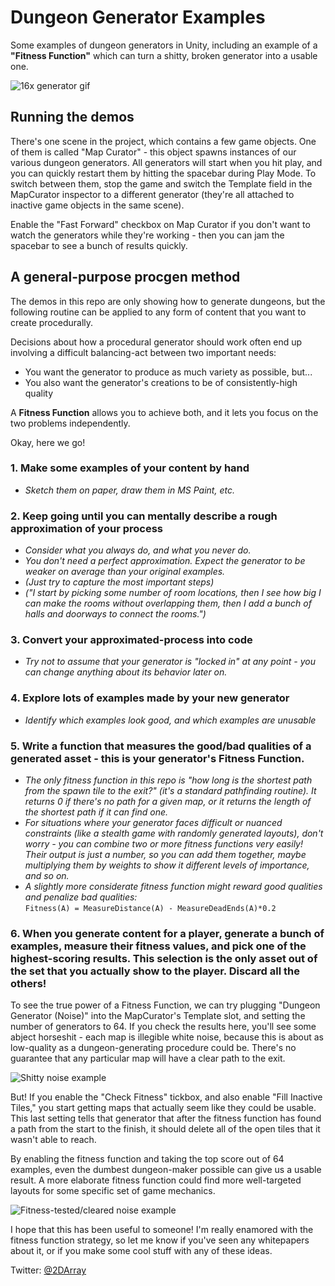 
# Dungeon Generator Examples
Some examples of dungeon generators in Unity, including an example of a **"Fitness Function"** which can turn a shitty, broken generator into a usable one.

![16x generator gif](https://i.imgur.com/cPBFyCC.gif)

## Running the demos
There's one scene in the project, which contains a few game objects.  One of them is called "Map Curator" - this object spawns instances of our various dungeon generators.  All generators will start when you hit play, and you can quickly restart them by hitting the spacebar during Play Mode.  To switch between them, stop the game and switch the Template field in the MapCurator inspector to a different generator (they're all attached to inactive game objects in the same scene).

Enable the "Fast Forward" checkbox on Map Curator if you don't want to watch the generators while they're working - then you can jam the spacebar to see a bunch of results quickly.

## A general-purpose procgen method
The demos in this repo are only showing how to generate dungeons, but the following routine can be applied to any form of content that you want to create procedurally.

Decisions about how a procedural generator should work often end up involving a difficult balancing-act between two important needs:

* You want the generator to produce as much variety as possible, but...
* You also want the generator's creations to be of consistently-high quality

A **Fitness Function** allows you to achieve both, and it lets you focus on the two problems independently.

Okay, here we go!

### 1.  Make some examples of your content by hand  
  * *Sketch them on paper, draw them in MS Paint, etc.*

### 2.  Keep going until you can mentally describe a rough approximation of your process  
  * *Consider what you always do, and what you never do.*
  * *You don't need a perfect approximation.  Expect the generator to be weaker on average than your original examples.*
  * *(Just try to capture the most important steps)*
  * *("I start by picking some number of room locations, then I see how big I can make the rooms without overlapping them, then I add a bunch of halls and doorways to connect the rooms.")*

### 3.  Convert your approximated-process into code
  * *Try not to assume that your generator is "locked in" at any point - you can change anything about its behavior later on.*
### 4.  Explore lots of examples made by your new generator

  * *Identify which examples look good, and which examples are unusable*

### 5.  Write a function that measures the good/bad qualities of a generated asset - this is your generator's Fitness Function.  
  * *The only fitness function in this repo is "how long is the shortest path from the spawn tile to the exit?" (it's a standard pathfinding routine). It returns 0 if there's no path for a given map, or it returns the length of the shortest path if it can find one.*  
  * *For situations where your generator faces difficult or nuanced constraints (like a stealth game with randomly generated layouts), don't worry - you can combine two or more fitness functions very easily!  Their output is just a number, so you can add them together, maybe multiplying them by weights to show it different levels of importance, and so on.*
  * *A slightly more considerate fitness function might reward good qualities and penalize bad qualities:*  
  `Fitness(A) = MeasureDistance(A) - MeasureDeadEnds(A)*0.2`

### 6.  When you generate content for a player, generate a bunch of examples, measure their fitness values, and pick one of the highest-scoring results.  This selection is the only asset out of the set that you actually show to the player.  Discard all the others!

To see the true power of a Fitness Function, we can try plugging "Dungeon Generator (Noise)" into the MapCurator's Template slot, and setting the number of generators to 64.  If you check the results here, you'll see some abject horseshit - each map is illegible white noise, because this is about as low-quality as a dungeon-generating procedure could be.  There's no guarantee that any particular map will have a clear path to the exit.

![Shitty noise example](https://puu.sh/A2pCz/9335ec3890.png)

But! If you enable the "Check Fitness" tickbox, and also enable "Fill Inactive Tiles," you start getting maps that actually seem like they could be usable.  This last setting tells that generator that after the fitness function has found a path from the start to the finish, it should delete all of the open tiles that it wasn't able to reach.

By enabling the fitness function and taking the top score out of 64 examples, even the dumbest dungeon-maker possible can give us a usable result.  A more elaborate fitness function could find more well-targeted layouts for some specific set of game mechanics.

![Fitness-tested/cleared noise example](https://puu.sh/A2pHg/a76a13213d.png)

I hope that this has been useful to someone!  I'm really enamored with the fitness function strategy, so let me know if you've seen any whitepapers about it, or if you make some cool stuff with any of these ideas.

Twitter: [@2DArray](http://www.twitter.com/2DArray)